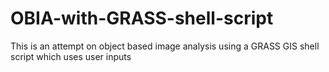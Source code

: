 # OBIA-with-GRASS-shell-script
This is an attempt on object based image analysis using a GRASS GIS shell script which uses user inputs
